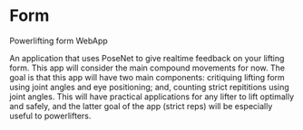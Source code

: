 # Form
Powerlifting form WebApp

An application that uses PoseNet to give realtime feedback on your lifting form. This app will consider the main compound movements for now. The goal is that this app will have two main components: critiquing lifting form using joint angles and eye positioning; and, counting strict repititions using joint angles. This will have practical applications for any lifter to lift optimally and safely, and the latter goal of the app (strict reps) will be especially useful to powerlifters.
